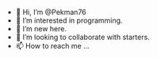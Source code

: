- 👋 Hi, I’m @Pekman76
- 👀 I’m interested in programming.
- 🌱 I’m new here.
- 💞️ I’m looking to collaborate with starters.
- 📫 How to reach me ...

<!---
Pekman76/Pekman76 is a ✨ special ✨ repository because its `README.md` (this file) appears on your GitHub profile.
You can click the Preview link to take a look at your changes.
--->
